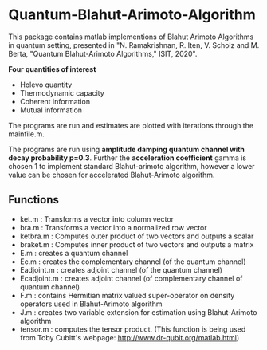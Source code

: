 # Quantum-Blahut-Arimoto-Algorithm

This package contains matlab implementions of Blahut Arimoto Algorithms in quantum setting, presented in "N. Ramakrishnan, R. Iten, V. Scholz and M. Berta, "Quantum Blahut-Arimoto Algorithms," ISIT, 2020". 

**Four quantities of interest** 
- Holevo quantity 
- Thermodynamic capacity
- Coherent information 
- Mutual information 

The programs are run and estimates are plotted with iterations through the mainfile.m. 

The programs are run using **amplitude damping quantum channel with decay probability p=0.3**. Further the **acceleration coefficient** gamma is chosen 1 to implement standard Blahut-arimoto algorithm, however a lower value can be chosen for accelerated Blahut-Arimoto algorithm.

## Functions

- ket.m : Transforms a vector into column vector
- bra.m : Transforms a vector into a normalized row vector
- ketbra.m : Computes outer product of two vectors and outputs a scalar
- braket.m : Computes inner product of two vectors and outputs a matrix
- E.m : creates a quantum channel
- Ec.m : creates the complementary channel (of the quantum channel)
- Eadjoint.m : creates adjoint channel (of the quantum channel)
- Ecadjoint.m : creates adjoint channel (of complementary channel of quantum channel)
- F.m : contains Hermitian matrix valued super-operator on density operators used in Blahut-Arimoto algorithm
- J.m : creates two variable extension for estimation using Blahut-Arimoto algorithm
- tensor.m : computes the tensor product. (This function is being used from Toby Cubitt's webpage: http://www.dr-qubit.org/matlab.html)

